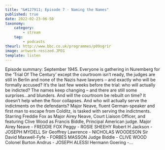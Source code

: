 ```yaml
---
title: "&#127911; Episode 7 - Naming the Names"
published: true
date: 2022-02-23-06-50
taxonomy:
    category:
        - stream
    tag:
        - podcasts
theurl: http://www.bbc.co.uk/programmes/p09sgr1r
image: artwork-resized.JPEG
template: listen
---
```


Episode summary: September 1945. Everyone is gathering in Nuremberg for the &lsquo;Trial Of The Century&rsquo; except the courtroom isn&rsquo;t ready, the judges are still in Berlin and none of the Nazis have lawyers &ndash; and exactly who will be formally accused? It&rsquo;s the last few weeks before the trial: who will actually be indicted? The names keep changing &ndash; and there are still some surprises&hellip;and blunders. And will the courtroom be rebuilt on time? It doesn&rsquo;t help when the floor collapses. And who will actually serve the indictments on the defendants? Major Neave, fluent German-speaker and first man to escape from Colditz, is tasked with serving the indictments. Starring Freddie Fox as Major Airey Neave, Court Liaison Officer, and featuring Clive Wood as Francis Biddle, Principal American judge. Major Airey Neave - FREDDIE FOX Peggy - ROSIE SHEEHY Robert H Jackson - JOSEPH MYDELL Sir Geoffrey Lawrence - NICHOLAS WOODESON Sir David Maxwell-Fyfe - FORBES MASSON Judge Biddle - CLIVE WOOD Colonel Burton Andrus - JOSEPH ALESSI Hermann Goering -&hellip;
